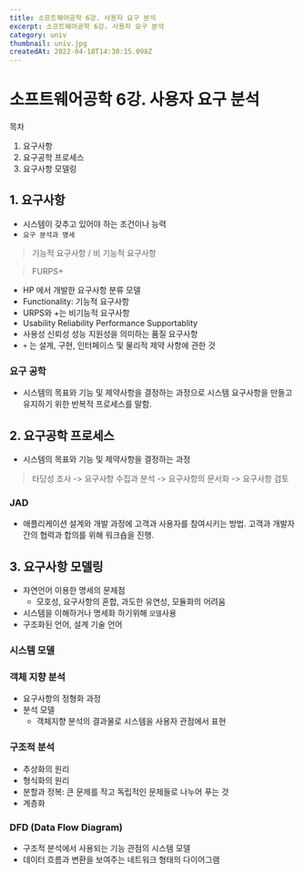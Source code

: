 ```yaml
---
title: 소프트웨어공학 6강. 사용자 요구 분석
excerpt: 소프트웨어공학 6강. 사용자 요구 분석
category: univ
thumbnail: univ.jpg
createdAt: 2022-04-18T14:30:15.098Z
---
```

# 소프트웨어공학 6강. 사용자 요구 분석

목차
1. 요구사항
2. 요구공학 프로세스
3. 요구사항 모델링

## 1. 요구사항
* 시스템이 갖추고 있어야 하는 조건이나 능력
* `요구 분석과 명세`

> 기능적 요구사항 / 비 기능적 요구사항

> FURPS+
* HP 에서 개발한 요구사항 분류 모델
* Functionality: 기능적 요구사항
* URPS와 +는 비기능적 요구사항
* Usability Reliability Performance Supportablity
* 사용성 신뢰성 성능 지원성을 의미하는 품질 요구사항
* `+` 는 설계, 구현, 인터페이스 및 물리적 제약 사항에 관한 것

###  요구 공학 
* 시스템의 목표와 기능 및 제약사항을 결정하는 과정으로 시스템 요구사항을 만들고 유지하기 위한 반복적 프로세스를 말함.


## 2. 요구공학 프로세스
* 시스템의 목표와 기능 및 제약사항을 결정하는 과정

>  타당성 조사 -> 요구사항 수집과 분석 -> 요구사항의 문서화 -> 요구사항 검토

### JAD
* 애플리케이션 설계와 개발 과정에 고객과 사용자를 참여시키는 방법. 고객과 개발자 간의 협력과 합의를 위해 워크숍을 진행.



## 3. 요구사항 모델링
* 자연언어 이용한 명세의 문제점
	* 모호성, 요구사항의 혼합, 과도한 유연성, 모듈화의 어려움
* 시스템을 이해하거나 명세화 하기위해 `모델`사용
* 구조화된 언어, 설계 기술 언어

### 시스템 모델
### 객체 지향 분석
* 요구사항의 정형화 과정
* 분석 모델
	* 객체지향 분석의 결과물로 시스템을 사용자 관점에서 표현

### 구조적 분석
* 추상화의 원리
* 형식화의 원리
* 분할과 정복: 큰 문제를 작고 독립적인 문제들로 나누어 푸는 것
* 계층화

### DFD (Data Flow Diagram)
* 구조적 분석에서 사용되는 기능 관점의 시스템 모델
* 데이터 흐름과 변환을 보여주는 네트워크 형태의 다이어그램







